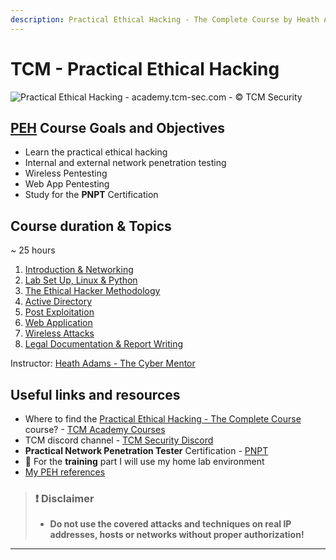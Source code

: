 ```yaml
---
description: Practical Ethical Hacking - The Complete Course by Heath Adams
---
```


# TCM - Practical Ethical Hacking

![Practical Ethical Hacking - academy.tcm-sec.com - © TCM Security](.gitbook/assets/peh.png)

## [PEH](https://academy.tcm-sec.com/p/practical-ethical-hacking-the-complete-course) Course Goals and Objectives

* Learn the practical ethical hacking
* Internal and external network penetration testing
* Wireless Pentesting
* Web App Pentesting
* Study for the **PNPT** Certification

## Course duration & Topics

~	25 hours

1. [Introduction & Networking](1-intro/README.md)
2. [Lab Set Up, Linux & Python](2-lab/README.md)
3. [The Ethical Hacker Methodology](3-eth-hack/README.md)
5. [Active Directory](4-active-directory/README.md)
6. [Post Exploitation](5-post-exploitation/README.md)
7. [Web Application](6-webapp/README.md)
8. [Wireless Attacks](7-wireless/README.md)
9. [Legal Documentation & Report Writing](8-report/README.md)

Instructor: [Heath Adams - The Cyber Mentor](https://www.thecybermentor.com/)

## Useful links and resources

* Where to find the [Practical Ethical Hacking - The Complete Course](https://academy.tcm-sec.com/p/practical-ethical-hacking-the-complete-course) course? - [TCM Academy Courses](https://academy.tcm-sec.com/courses)
* TCM discord channel - [TCM Security Discord](https://discord.gg/tcm)
* **Practical Network Penetration Tester** Certification - [PNPT](https://certifications.tcm-sec.com/pnpt/)
* 🔬 For the **training** part I will use my home lab environment
* [My PEH references](peh-references.md)

> ### ❗ Disclaimer
>
> * **Do not use the covered attacks and techniques on real IP addresses, hosts or networks without proper authorization!**

---

